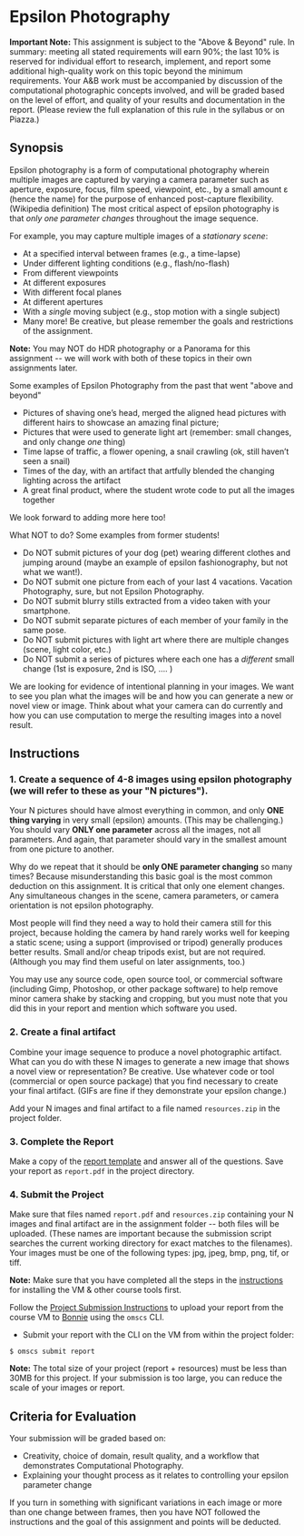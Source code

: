 # Epsilon Photography

**Important Note:** This assignment is subject to the "Above & Beyond" rule. In summary: meeting all stated requirements will earn 90%; the last 10% is reserved for individual effort to research, implement, and report some additional high-quality work on this topic beyond the minimum requirements. Your A&B work must be accompanied by discussion of the computational photographic concepts involved, and will be graded based on the level of effort, and quality of your results and documentation in the report. (Please review the full explanation of this rule in the syllabus or on Piazza.)


## Synopsis

Epsilon photography is a form of computational photography wherein multiple images are captured by varying a camera parameter such as aperture, exposure, focus, film speed, viewpoint, etc., by a small amount ε (hence the name) for the purpose of enhanced post-capture flexibility. (Wikipedia definition) The most critical aspect of epsilon photography is that *only one parameter changes* throughout the image sequence. 

For example, you may capture multiple images of a *stationary scene*:

  - At a specified interval between frames (e.g., a time-lapse)
  - Under different lighting conditions (e.g., flash/no-flash)
  - From different viewpoints
  - At different exposures
  - With different focal planes
  - At different apertures
  - With a *single* moving subject (e.g., stop motion with a single subject)
  - Many more! Be creative, but please remember the goals and restrictions of the assignment.

**Note:** You may NOT do HDR photography or a Panorama for this assignment -- we will work with both of these topics in their own assignments later.

Some examples of Epsilon Photography from the past that went "above and beyond" 

  - Pictures of shaving one’s head, merged the aligned head pictures with different hairs to showcase an amazing final picture;
  - Pictures that were used to generate light art (remember: small changes, and only change *one* thing)
  - Time lapse of traffic, a flower opening, a snail crawling (ok, still haven’t seen a snail)
  - Times of the day, with an artifact that artfully blended the changing lighting across the artifact
  - A great final product, where the student wrote code to put all the images together

We look forward to adding more here too!


What NOT to do? Some examples from former students!

  - Do NOT submit pictures of your dog (pet) wearing different clothes and jumping around (maybe an example of epsilon fashionography, but not what we want!).
  - Do NOT submit one picture from each of your last 4 vacations. Vacation Photography, sure, but not Epsilon Photography.
  - Do NOT submit blurry stills extracted from a video taken with your smartphone.
  - Do NOT submit separate pictures of each member of your family in the same pose.
  - Do NOT submit pictures with light art where there are multiple changes (scene, light color, etc.)
  - Do NOT submit a series of pictures where each one has a _different_ small change (1st is exposure, 2nd is ISO, .... )

We are looking for evidence of intentional planning in your images. We want to see you plan what the images will be and how you can generate a new or novel view or image. Think about what your camera can do currently and how you can use computation to merge the resulting images into a novel result.


## Instructions


### 1. Create a sequence of 4-8 images using epsilon photography (we will refer to these as your "N pictures").

Your N pictures should have almost everything in common, and only **ONE thing varying** in very small (epsilon) amounts. (This may be challenging.) You should vary **ONLY one parameter** across all the images, not all parameters. And again, that parameter should vary in the smallest amount from one picture to another.

Why do we repeat that it should be **only ONE parameter changing** so many times? Because misunderstanding this basic goal is the most common deduction on this assignment. It is critical that only one element changes. Any simultaneous changes in the scene, camera parameters, or camera orientation is not epsilon photography.

Most people will find they need a way to hold their camera still for this project, because holding the camera by hand rarely works well for keeping a static scene; using a support (improvised or tripod) generally produces better results. Small and/or cheap tripods exist, but are not required. (Although you may find them useful on later assignments, too.)

You may use any source code, open source tool, or commercial software (including Gimp, Photoshop, or other package software) to help remove minor camera shake by stacking and cropping, but you must note that you did this in your report and mention which software you used.


### 2. Create a final artifact

Combine your image sequence to produce a novel photographic artifact. What can you do with these N images to generate a new image that shows a novel view or representation?  Be creative. Use whatever code or tool (commercial or open source package) that you find necessary to create your final artifact. (GIFs are fine if they demonstrate your epsilon change.)

Add your N images and final artifact to a file named `resources.zip` in the project folder.


### 3. Complete the Report

Make a copy of the [report template](https://drive.google.com/open?id=1HwJJc7Jn2FMlJIT1Oq_OUGb2is0eoIeiM1h6IQlFhxA) and answer all of the questions. Save your report as `report.pdf` in the project directory. 


### 4. Submit the Project

Make sure that files named `report.pdf` and `resources.zip` containing your N images and final artifact are in the assignment folder -- both files will be uploaded. (These names are important because the submission script searches the current working directory for exact matches to the filenames). Your images must be one of the following types: jpg, jpeg, bmp, png, tif, or tiff.

**Note:** Make sure that you have completed all the steps in the [instructions](../README.md#virtual-machine-setup) for installing the VM & other course tools first.

Follow the [Project Submission Instructions](../README.md#submitting-projects) to upload your report from the course VM to [Bonnie](https://bonnie.udacity.com) using the `omscs` CLI.

  - Submit your report with the CLI on the VM from within the project folder:

```
$ omscs submit report
```

**Note:** The total size of your project (report + resources) must be less than 30MB for this project. If your submission is too large, you can reduce the scale of your images or report.


## Criteria for Evaluation

Your submission will be graded based on:

  - Creativity, choice of domain, result quality, and a workflow that demonstrates Computational Photography. 
  - Explaining your thought process as it relates to controlling your epsilon parameter change

If you turn in something with significant variations in each image or more than one change between frames, then you have NOT followed the instructions and the goal of this assignment and points will be deducted. 
